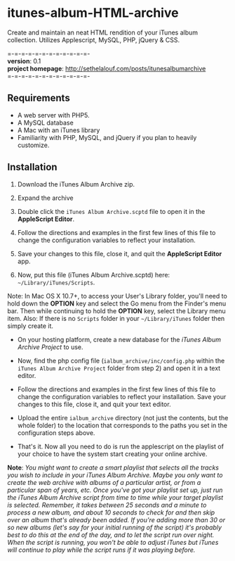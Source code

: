 itunes-album-HTML-archive
=========================

Create and maintain an neat HTML rendition of your iTunes album collection. Utilizes Applescript, MySQL, PHP, jQuery &amp; CSS.

=-=-=-=-=-=-=-=-=-=-=-=-  
**version**: 0.1  
**project homepage**: http://sethelalouf.com/posts/itunesalbumarchive  
=-=-=-=-=-=-=-=-=-=-=-=-



Requirements
------------

- A web server with PHP5.
- A MySQL database
- A Mac with an iTunes library
- Familiarity with PHP, MySQL, and jQuery if you plan to heavily customize.




Installation
------------

1. Download the iTunes Album Archive zip.

2. Expand the archive

3. Double click the ```iTunes Album Archive.scptd``` file to open it in the **AppleScript Editor**.

4. Follow the directions and examples in the first few lines of this file to change the configuration variables to reflect your installation.

5. Save your changes to this file, close it, and quit the **AppleScript Editor** app.

6. Now, put this file (iTunes Album Archive.scptd) here: ```~/Library/iTunes/Scripts```. 

Note: In Mac OS X 10.7+, to access your User's Library folder, you'll need to hold down the **OPTION** key and select the Go menu from the Finder's menu bar. Then while continuing to hold the **OPTION** key, select the Library menu item. Also: If there is no ```Scripts``` folder in your ```~/Library/iTunes``` folder then simply create it.

- On your hosting platform, create a new database for the *iTunes Album Archive Project* to use.

- Now, find the php config file (```ialbum_archive/inc/config.php``` within the ```iTunes Album Archive Project``` folder from step 2) and open it in a text editor.

- Follow the directions and examples in the first few lines of this file to change the configuration variables to reflect your installation. Save your changes to this file, close it, and quit your text editor.

- Upload the entire ```ialbum_archive``` directory (not just the contents, but the whole folder) to the location that corresponds to the paths you set in the configuration steps above.

- That's it. Now all you need to do is run the applescript on the playlist of your choice to have the system start creating your online archive.

**Note**: *You might want to create a smart playlist that selects all the tracks you wish to include in your iTunes Album Archive. Maybe you only want to create the web archive with albums of a particular artist, or from a particular span of years, etc. Once you've got your playlist set up, just run the iTunes Album Archive script from time to time while your target playlist is selected. Remember, it takes between 25 seconds and a minute to process a new album, and about 10 seconds to check for and then skip over an album that's already been added. If you're adding more than 30 or so new albums (let's say for your initial running of the script) it's probably best to do this at the end of the day, and to let the script run over night. When the script is running, you won't be able to adjust iTunes but iTunes will continue to play while the script runs if it was playing before.*
